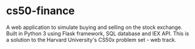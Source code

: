 # cs50-finance
A web application to simulate buying and selling on the stock exchange. Built in Python 3 using Flask framework, SQL database and IEX API. This is a solution to the Harvard University's CS50x problem set - web track.

